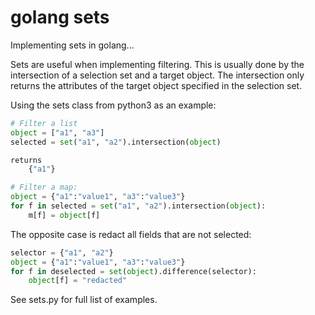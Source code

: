 
golang sets
===========

Implementing sets in golang...

Sets are useful when implementing filtering. This is usually done 
by the intersection of a selection set and a target object. The intersection 
only returns the attributes of the target object specified in the selection set.

Using the sets class from python3 as an example:

```python
# Filter a list
object = ["a1", "a3"]
selected = set("a1", "a2").intersection(object)

returns 
    {"a1"}

# Filter a map:
object = {"a1":"value1", "a3":"value3"}
for f in selected = set("a1", "a2").intersection(object):
    m[f] = object[f]
```

The opposite case is redact all fields that are not selected:

```python
selector = {"a1", "a2"}
object = {"a1":"value1", "a3":"value3"}
for f in deselected = set(object).difference(selector):
    object[f] = "redacted"

```

See sets.py for full list of examples.
